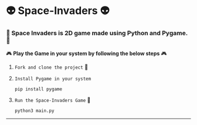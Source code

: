 
# :alien: Space-Invaders :alien:

### :space_invader: Space Invaders is 2D game made using Python and Pygame. :space_invader:

:video_game: **Play the Game in your system by following the below steps** :video_game:

1. `Fork and clone the project`  :fork_and_knife: 
2. `Install Pygame in your system`

       pip install pygame
3. `Run the Space-Invaders Game` :rocket:

       python3 main.py
       
---

